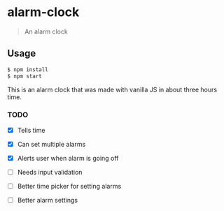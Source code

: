 # alarm-clock

> An alarm clock

## Usage

```bash
$ npm install
$ npm start
```


This is an alarm clock that was made with vanilla JS in about three hours time.

### TODO

- [x] Tells time
- [x] Can set multiple alarms
- [x] Alerts user when alarm is going off
- [ ] Needs input validation
- [ ] Better time picker for setting alarms
- [ ] Better alarm settings

